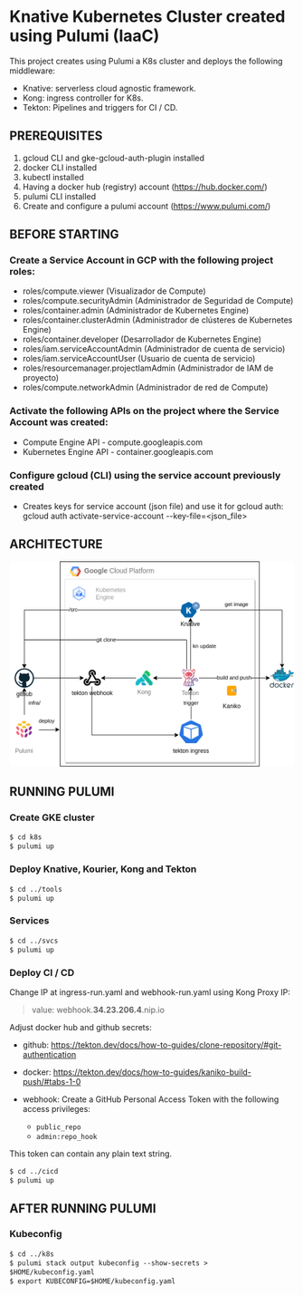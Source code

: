 # Knative Kubernetes Cluster created using Pulumi (IaaC)
This project creates using Pulumi a K8s cluster and deploys the following middleware:
- Knative: serverless cloud agnostic framework.
- Kong: ingress controller for K8s.
- Tekton: Pipelines and triggers for CI / CD.

## PREREQUISITES

1. gcloud CLI and gke-gcloud-auth-plugin installed
2. docker CLI installed
3. kubectl installed
4. Having a docker hub (registry) account (https://hub.docker.com/)
5. pulumi CLI installed
6. Create and configure a pulumi account (https://www.pulumi.com/)

## BEFORE STARTING
### Create a Service Account in GCP with the following project roles:
- roles/compute.viewer (Visualizador de Compute)
- roles/compute.securityAdmin (Administrador de Seguridad de Compute)
- roles/container.admin (Administrador de Kubernetes Engine)
- roles/container.clusterAdmin (Administrador de clústeres de Kubernetes Engine)
- roles/container.developer (Desarrollador de Kubernetes Engine)
- roles/iam.serviceAccountAdmin (Administrador de cuenta de servicio)
- roles/iam.serviceAccountUser (Usuario de cuenta de servicio)
- roles/resourcemanager.projectIamAdmin (Administrador de IAM de proyecto)
- roles/compute.networkAdmin (Administrador de red de Compute)

### Activate the following APIs on the project where the Service Account was created:
- Compute Engine API - compute.googleapis.com
- Kubernetes Engine API - container.googleapis.com

### Configure gcloud (CLI) using the service account previously created
- Creates keys for service account (json file) and use it for gcloud auth:
    gcloud auth activate-service-account <account> --key-file=<json_file>

## ARCHITECTURE
![Project Architecture](images/diagram.png)

## RUNNING PULUMI
### Create GKE cluster
    $ cd k8s
    $ pulumi up

### Deploy Knative, Kourier, Kong and Tekton
    $ cd ../tools
    $ pulumi up

### Services
    $ cd ../svcs
    $ pulumi up

### Deploy CI / CD

Change IP at ingress-run.yaml and webhook-run.yaml using Kong Proxy IP:

> value: webhook.**34.23.206.4**.nip.io

Adjust docker hub and github secrets:
- github: https://tekton.dev/docs/how-to-guides/clone-repository/#git-authentication
- docker: https://tekton.dev/docs/how-to-guides/kaniko-build-push/#tabs-1-0
- webhook: Create a GitHub Personal Access Token with the following access privileges:

   - `public_repo`
   - `admin:repo_hook`

This token can contain any plain text string.


    $ cd ../cicd
    $ pulumi up

## AFTER RUNNING PULUMI
### Kubeconfig
    $ cd ../k8s
    $ pulumi stack output kubeconfig --show-secrets > $HOME/kubeconfig.yaml
    $ export KUBECONFIG=$HOME/kubeconfig.yaml
